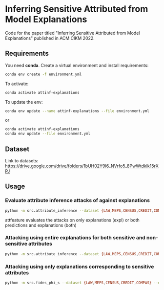 # Inferring Sensitive Attributed from Model Explanations

Code for the paper titled "Inferring Sensitive Attributed from Model Explanations" published in ACM CIKM 2022.

## Requirements

You need __conda__. Create a virtual environment and install requirements:

```bash
conda env create -f environment.yml
```

To activate:

```bash
conda activate attinf-explanations
```

To update the env:

```bash
conda env update --name attinf-explanations --file environment.yml
```

or

```bash
conda activate attinf-explanations
conda env update --file environment.yml
```

## Dataset

Link to datasets: https://drive.google.com/drive/folders/1bUH02Y9I6_NVrfo5_8PwWtdklk15rXPJ

## Usage


### Evaluate attribute inference attacks of against explanations

```bash
python -m src.attribute_inference --dataset {LAW,MEPS,CENSUS,CREDIT,COMPAS} --explanations {IntegratedGradients,smoothgrad,DeepLift,GradientShap} --attfeature {both,expl}
```
attfeature evaluates the attacks on only explanations (expl) or both predictions and explanations (both)

### Attacking using entire explanations for both sensitive and non-sensitive attributes

```bash
python -m src.attribute_inference --dataset {LAW,MEPS,CENSUS,CREDIT,COMPAS} --explanations {IntegratedGradients,smoothgrad,DeepLift,GradientShap} --attfeature expl --with_sattr True
```

### Attacking using only explanations corresponding to sensitive attributes

```bash
python -m src.fides_phi_s --dataset {LAW,MEPS,CENSUS,CREDIT,COMPAS} --explanations {IntegratedGradients,smoothgrad,DeepLift,GradientShap}
```
